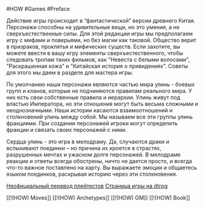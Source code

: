 #HOW  #Games #Preface

Действие игры происходит в “фантастической” версии древнего Китая. Персонажи способны на удивительные вещи, но это умения, а не сверхъестественные силы. Для этой редакции игры мы предполагаем игру с мифами и поверьями, но без магии как таковой. Общество верит в призраков, проклятья и мифических существ. Если захотите, вы можете ввести в вашу игру элементы сверхъестественного, чтобы следовать тропам таких фильмов, как "Невеста с белыми волосами", "Раскрашенная кожа" и "Китайская история о привидениях". Советы для этого мы даем в разделе для мастера игры.

По умолчанию наши персонажи являются частью мира улинь - боевых групп и кланов, которые не подчиняются правилам реального мира. У них есть свои собственные правила и иерархии. Улинь живут под властью Императора, но эти отношения могут быть весьма сложными и неоднозначными. Наши истории касаются взаимоотношений и столкновений улинь между собой. Мы называем все эти группы улинь фракциями. При создании персонажей игроки могут определить фракции и связать своих персонажей с ними.

Сердца улинь - это игра в мелодраму. Да, случаются драки и вспыхивают поединки – но причина их кроется в страстях, разрушенных мечтах и ужасном долге персонажей. В мелодраме реакции и ответы всегда обострены, ничто не дается просто, и всегда что-то важное поставлено на карту. Вы выражаете эмоции и общаетесь языком поединков, раскрывая историю через эти столкновения.

[Неофициальный перевод плейтестов](https://nestnest.notion.site/95fb45ee5fc74f37a594a5732e3b677c)
[Страница игры на dtrpg](https://www.drivethrurpg.com/en/product/365014/hearts-of-wulin)

[[!(HOW) Moves]]
[[!(HOW) Archetypes]]
[[!(HOW) GM]]
[[!(HOW) Book]]